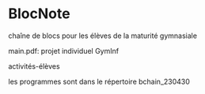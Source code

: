 # BlocNote
chaîne de blocs pour les élèves de la maturité gymnasiale

main.pdf: projet individuel GymInf

activités-élèves

les programmes sont dans le répertoire bchain_230430
